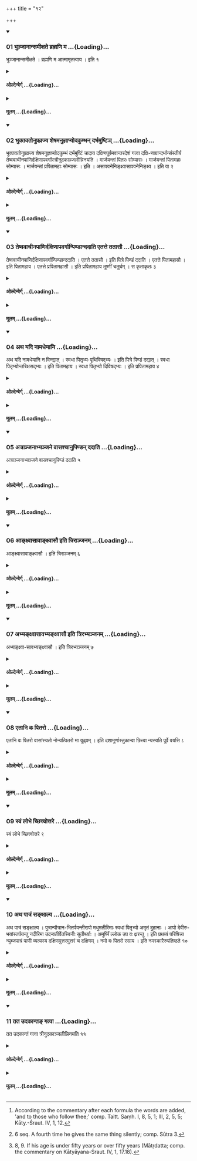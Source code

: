 +++
title = "१२"

+++

<div class="js_include" includetitle="true" newlevelforh1="3" unfilled url="/vedAH_yajuH/taittirIyam/sUtram/hiraNyakeshI/gRhyam/vishvAsa-prastutiH/2/12/01_bhunjAnAnsamIxate_brahmaNi_.md">
<details open><summary><h3>01 भुञ्जानान्समीक्षते ब्रह्मणि म ...{Loading}...</h3></summary>

भुञ्जानान्समीक्षते । ब्रह्मणि म आत्मामृतत्वाय । इति १
</details>
</div>
<div class="js_include collapsed" newlevelforh1="4" title="ओल्देन्बेर्ग्" unfilled url="/vedAH_yajuH/taittirIyam/sUtram/hiraNyakeshI/gRhyam/oldenberg/2/12/01_bhunjAnAnsamIxate_brahmaNi_.md">
<details><summary><h4>ओल्देन्बेर्ग् ...{Loading}...</h4></summary>

1. While they are eating, he looks at them with (the words), 'My soul (ātman) dwells in the Brahman that it may be immortal.'


</details>
</div>
<div class="js_include collapsed" newlevelforh1="4" title="मूलम्" unfilled url="/vedAH_yajuH/taittirIyam/sUtram/hiraNyakeshI/gRhyam/mUlam/2/12/01_bhunjAnAnsamIxate_brahmaNi_.md">
<details><summary><h4>मूलम् ...{Loading}...</h4></summary>

भुञ्जानान्समीक्षते । ब्रह्मणि म आत्मामृतत्वाय । इति १
</details>
</div>
<div class="js_include" includetitle="true" newlevelforh1="3" unfilled url="/vedAH_yajuH/taittirIyam/sUtram/hiraNyakeshI/gRhyam/vishvAsa-prastutiH/2/12/02_bhuktavatonupravrajya_sheSh.md">
<details open><summary><h3>02 भुक्तवतोनुप्रव्रज्य शेषमनुज्ञाप्योदकुम्भन् दर्भमुष्टिञ् ...{Loading}...</h3></summary>

भुक्तवतोनुप्रव्रज्य शेषमनुज्ञाप्योदकुम्भं दर्भमुष्टिं चादाय दक्षिणपूर्वमवान्तरदेशं गत्वा दक्षि-णाग्रान्दर्भान्संस्तीर्य तेष्ववाचीनपाणिर्दक्षिणापवर्गांस्त्रीनुदकाञ्जलीन्निनयति । मार्जयन्तां पितरः सोम्यासः । मार्जयन्तां पितामहाः सोम्यासः । मार्जयन्तां प्रपितामहाः सोम्यासः । इति । असाववनेनिङ्क्ष्वासाववनेनिङ्क्ष्व । इति वा २
</details>
</div>
<div class="js_include collapsed" newlevelforh1="4" title="ओल्देन्बेर्ग्" unfilled url="/vedAH_yajuH/taittirIyam/sUtram/hiraNyakeshI/gRhyam/oldenberg/2/12/02_bhuktavatonupravrajya_sheSh.md">
<details><summary><h4>ओल्देन्बेर्ग् ...{Loading}...</h4></summary>


When they have eaten (and go away), he goes after them and asks for their permission to take the remains of their meal (for the rites which he is going to perform). Then he takes a water-pot and a handful of Darbha grass, goes forth to a place that lies in a south-easterly intermediate direction, spreads the Darbha grass out with its points towards the south, and pours out on that (grass) with downward-turned hands, ending in the south, three handfuls of water, with (the formulas), 'May the fathers, the friends of Soma, wipe themselves! May the grandfathers . . . the great-grandfathers, the friends of Soma, wipe themselves!' or, 'N.N.! Wash thyself! N.N.! Wash thyself!'

</details>
</div>
<div class="js_include collapsed" newlevelforh1="4" title="मूलम्" unfilled url="/vedAH_yajuH/taittirIyam/sUtram/hiraNyakeshI/gRhyam/mUlam/2/12/02_bhuktavatonupravrajya_sheSh.md">
<details><summary><h4>मूलम् ...{Loading}...</h4></summary>

भुक्तवतोनुप्रव्रज्य शेषमनुज्ञाप्योदकुम्भं दर्भमुष्टिं चादाय दक्षिणपूर्वमवान्तरदेशं गत्वा दक्षि-णाग्रान्दर्भान्संस्तीर्य तेष्ववाचीनपाणिर्दक्षिणापवर्गांस्त्रीनुदकाञ्जलीन्निनयति । मार्जयन्तां पितरः सोम्यासः । मार्जयन्तां पितामहाः सोम्यासः । मार्जयन्तां प्रपितामहाः सोम्यासः । इति । असाववनेनिङ्क्ष्वासाववनेनिङ्क्ष्व । इति वा २
</details>
</div>
<div class="js_include" includetitle="true" newlevelforh1="3" unfilled url="/vedAH_yajuH/taittirIyam/sUtram/hiraNyakeshI/gRhyam/vishvAsa-prastutiH/2/12/03_teShvavAchInapANirdaxiNApav.md">
<details open><summary><h3>03 तेष्ववाचीनपाणिर्दक्षिणापवर्गान्पिण्डान्ददाति एतत्ते ततासौ ...{Loading}...</h3></summary>

तेष्ववाचीनपाणिर्दक्षिणापवर्गान्पिण्डान्ददाति । एतत्ते ततासौ । इति पित्रे पिण्डं ददाति । एतत्ते पितामहासौ । इति पितामहाय । एतत्ते प्रपितामहासौ । इति प्रपितामहाय तूष्णीं चतुर्थम् । स कृताकृतः ३
</details>
</div>
<div class="js_include collapsed" newlevelforh1="4" title="ओल्देन्बेर्ग्" unfilled url="/vedAH_yajuH/taittirIyam/sUtram/hiraNyakeshI/gRhyam/oldenberg/2/12/03_teShvavAchInapANirdaxiNApav.md">
<details><summary><h4>ओल्देन्बेर्ग् ...{Loading}...</h4></summary>

3. [^1]  On that (grass) he puts down, with downward-turned hands, ending in the south, the lumps (of food for the Fathers). To his father he gives his lump with (the words), 'This to thee, father, N.N.!' to the grandfather with (the words), 'This to thee, grandfather, N.N.!' to the great-grandfather with (the words), 'This to thee, great-grandfather, N.N.!' silently a fourth (lump). This (fourth lump) is optional.


[^1]:  According to the commentary after each formula the words are added, 'and to those who follow thee;' comp. Taitt. Saṃh. I, 8, 5, 1; III, 2, 5, 5; Kāty.-Śraut. IV, 1, 12.

</details>
</div>
<div class="js_include collapsed" newlevelforh1="4" title="मूलम्" unfilled url="/vedAH_yajuH/taittirIyam/sUtram/hiraNyakeshI/gRhyam/mUlam/2/12/03_teShvavAchInapANirdaxiNApav.md">
<details><summary><h4>मूलम् ...{Loading}...</h4></summary>

तेष्ववाचीनपाणिर्दक्षिणापवर्गान्पिण्डान्ददाति । एतत्ते ततासौ । इति पित्रे पिण्डं ददाति । एतत्ते पितामहासौ । इति पितामहाय । एतत्ते प्रपितामहासौ । इति प्रपितामहाय तूष्णीं चतुर्थम् । स कृताकृतः ३
</details>
</div>
<div class="js_include" includetitle="true" newlevelforh1="3" unfilled url="/vedAH_yajuH/taittirIyam/sUtram/hiraNyakeshI/gRhyam/vishvAsa-prastutiH/2/12/04_atha_yadi_nAmadheyAni.md">
<details open><summary><h3>04 अथ यदि नामधेयानि ...{Loading}...</h3></summary>

अथ यदि नामधेयानि न विन्द्यात् । स्वधा पितृभ्यः पृथिविषद्भ्यः । इति पित्रे पिण्डं दद्यात् । स्वधा पितृभ्योन्तरिक्षसद्भ्यः । इति पितामहाय । स्वधा पितृभ्यो दिविषद्भ्यः । इति प्रपितामहाय ४
</details>
</div>
<div class="js_include collapsed" newlevelforh1="4" title="ओल्देन्बेर्ग्" unfilled url="/vedAH_yajuH/taittirIyam/sUtram/hiraNyakeshI/gRhyam/oldenberg/2/12/04_atha_yadi_nAmadheyAni.md">
<details><summary><h4>ओल्देन्बेर्ग् ...{Loading}...</h4></summary>

4. Should he not know the names (of the ancestors), he gives the lump to the father with (the words), 'Svadhā to the Fathers who dwell on the earth,' to the grandfather with (the words), 'Svadhā to the Fathers who dwell in the air,' to the great-grandfather with (the words), 'Svadhā to the Fathers who dwell in heaven.'

</details>
</div>
<div class="js_include collapsed" newlevelforh1="4" title="मूलम्" unfilled url="/vedAH_yajuH/taittirIyam/sUtram/hiraNyakeshI/gRhyam/mUlam/2/12/04_atha_yadi_nAmadheyAni.md">
<details><summary><h4>मूलम् ...{Loading}...</h4></summary>

अथ यदि नामधेयानि न विन्द्यात् । स्वधा पितृभ्यः पृथिविषद्भ्यः । इति पित्रे पिण्डं दद्यात् । स्वधा पितृभ्योन्तरिक्षसद्भ्यः । इति पितामहाय । स्वधा पितृभ्यो दिविषद्भ्यः । इति प्रपितामहाय ४
</details>
</div>
<div class="js_include" includetitle="true" newlevelforh1="3" unfilled url="/vedAH_yajuH/taittirIyam/sUtram/hiraNyakeshI/gRhyam/vishvAsa-prastutiH/2/12/05_atrAnjanAbhyanjane_vAsashch.md">
<details open><summary><h3>05 अत्राञ्जनाभ्यञ्जने वासश्चानुपिण्डन् ददाति ...{Loading}...</h3></summary>

अत्राञ्जनाभ्यञ्जने वासश्चानुपिण्डं ददाति ५
</details>
</div>
<div class="js_include collapsed" newlevelforh1="4" title="ओल्देन्बेर्ग्" unfilled url="/vedAH_yajuH/taittirIyam/sUtram/hiraNyakeshI/gRhyam/oldenberg/2/12/05_atrAnjanAbhyanjane_vAsashch.md">
<details><summary><h4>ओल्देन्बेर्ग् ...{Loading}...</h4></summary>

5. Then he gives, corresponding to each lump, collyrium and (other) salve and (something that represents) a garment.

</details>
</div>
<div class="js_include collapsed" newlevelforh1="4" title="मूलम्" unfilled url="/vedAH_yajuH/taittirIyam/sUtram/hiraNyakeshI/gRhyam/mUlam/2/12/05_atrAnjanAbhyanjane_vAsashch.md">
<details><summary><h4>मूलम् ...{Loading}...</h4></summary>

अत्राञ्जनाभ्यञ्जने वासश्चानुपिण्डं ददाति ५
</details>
</div>
<div class="js_include" includetitle="true" newlevelforh1="3" unfilled url="/vedAH_yajuH/taittirIyam/sUtram/hiraNyakeshI/gRhyam/vishvAsa-prastutiH/2/12/06_AnxvAsAvAnxvAsau_iti_trirAn.md">
<details open><summary><h3>06 आङ्क्ष्वासावाङ्क्ष्वासौ इति त्रिराञ्जनम् ...{Loading}...</h3></summary>

आङ्क्ष्वासावाङ्क्ष्वासौ । इति त्रिराञ्जनम् ६
</details>
</div>
<div class="js_include collapsed" newlevelforh1="4" title="ओल्देन्बेर्ग्" unfilled url="/vedAH_yajuH/taittirIyam/sUtram/hiraNyakeshI/gRhyam/oldenberg/2/12/06_AnxvAsAvAnxvAsau_iti_trirAn.md">
<details><summary><h4>ओल्देन्बेर्ग् ...{Loading}...</h4></summary>

6. [^2]  The collyrium (he gives), saying three times, 'Anoint thy eyes, N.N.! Anoint thy eyes, N.N.!'


[^2]:  6 seq. A fourth time he gives the same thing silently; comp. Sūtra 3.

</details>
</div>
<div class="js_include collapsed" newlevelforh1="4" title="मूलम्" unfilled url="/vedAH_yajuH/taittirIyam/sUtram/hiraNyakeshI/gRhyam/mUlam/2/12/06_AnxvAsAvAnxvAsau_iti_trirAn.md">
<details><summary><h4>मूलम् ...{Loading}...</h4></summary>

आङ्क्ष्वासावाङ्क्ष्वासौ । इति त्रिराञ्जनम् ६
</details>
</div>
<div class="js_include" includetitle="true" newlevelforh1="3" unfilled url="/vedAH_yajuH/taittirIyam/sUtram/hiraNyakeshI/gRhyam/vishvAsa-prastutiH/2/12/07_abhyanxvAsAvabhyanxvAsau_it.md">
<details open><summary><h3>07 अभ्यङ्क्ष्वासावभ्यङ्क्ष्वासौ इति त्रिरभ्यञ्जनम् ...{Loading}...</h3></summary>

अभ्यङ्क्ष्वा-सावभ्यङ्क्ष्वासौ । इति त्रिरभ्यञ्जनम् ७
</details>
</div>
<div class="js_include collapsed" newlevelforh1="4" title="ओल्देन्बेर्ग्" unfilled url="/vedAH_yajuH/taittirIyam/sUtram/hiraNyakeshI/gRhyam/oldenberg/2/12/07_abhyanxvAsAvabhyanxvAsau_it.md">
<details><summary><h4>ओल्देन्बेर्ग् ...{Loading}...</h4></summary>

7. The salve, saying three times, 'Anoint thyself, N.N.! Anoint thyself, N.N.!'

</details>
</div>
<div class="js_include collapsed" newlevelforh1="4" title="मूलम्" unfilled url="/vedAH_yajuH/taittirIyam/sUtram/hiraNyakeshI/gRhyam/mUlam/2/12/07_abhyanxvAsAvabhyanxvAsau_it.md">
<details><summary><h4>मूलम् ...{Loading}...</h4></summary>

अभ्यङ्क्ष्वा-सावभ्यङ्क्ष्वासौ । इति त्रिरभ्यञ्जनम् ७
</details>
</div>
<div class="js_include" includetitle="true" newlevelforh1="3" unfilled url="/vedAH_yajuH/taittirIyam/sUtram/hiraNyakeshI/gRhyam/vishvAsa-prastutiH/2/12/08_etAni_vaH_pitaro.md">
<details open><summary><h3>08 एतानि वः पितरो ...{Loading}...</h3></summary>

एतानि वः पितरो वासांस्यतो नोन्यत्पितरो मा यूढ्वम् । इति दशामूर्णास्तुकान्वा छित्त्वा न्यस्यति पूर्वे वयसि ८
</details>
</div>
<div class="js_include collapsed" newlevelforh1="4" title="ओल्देन्बेर्ग्" unfilled url="/vedAH_yajuH/taittirIyam/sUtram/hiraNyakeshI/gRhyam/oldenberg/2/12/08_etAni_vaH_pitaro.md">
<details><summary><h4>ओल्देन्बेर्ग् ...{Loading}...</h4></summary>

8. [^3]  With (the formula), 'These garments are for you, O Fathers. Do not seize upon anything else that is ours,' he tears off a skirt (of his garment) or a flake of wool and puts that down (for the Fathers), if he is in the first half of his life.


[^3]:  8, 9. If his age is under fifty years or over fifty years (Mātṛdatta; comp. the commentary on Kātyāyana-Śraut. IV, 1, 17.18).

</details>
</div>
<div class="js_include collapsed" newlevelforh1="4" title="मूलम्" unfilled url="/vedAH_yajuH/taittirIyam/sUtram/hiraNyakeshI/gRhyam/mUlam/2/12/08_etAni_vaH_pitaro.md">
<details><summary><h4>मूलम् ...{Loading}...</h4></summary>

एतानि वः पितरो वासांस्यतो नोन्यत्पितरो मा यूढ्वम् । इति दशामूर्णास्तुकान्वा छित्त्वा न्यस्यति पूर्वे वयसि ८
</details>
</div>
<div class="js_include" includetitle="true" newlevelforh1="3" unfilled url="/vedAH_yajuH/taittirIyam/sUtram/hiraNyakeshI/gRhyam/vishvAsa-prastutiH/2/12/09_svaM_lobhe_chChittvottare.md">
<details open><summary><h3>09 स्वं लोभे च्छित्त्वोत्तरे ...{Loading}...</h3></summary>

स्वं लोभे च्छित्त्वोत्तरे ९
</details>
</div>
<div class="js_include collapsed" newlevelforh1="4" title="ओल्देन्बेर्ग्" unfilled url="/vedAH_yajuH/taittirIyam/sUtram/hiraNyakeshI/gRhyam/oldenberg/2/12/09_svaM_lobhe_chChittvottare.md">
<details><summary><h4>ओल्देन्बेर्ग् ...{Loading}...</h4></summary>

9. He tears out some hairs of his body, if in the second half.

</details>
</div>
<div class="js_include collapsed" newlevelforh1="4" title="मूलम्" unfilled url="/vedAH_yajuH/taittirIyam/sUtram/hiraNyakeshI/gRhyam/mUlam/2/12/09_svaM_lobhe_chChittvottare.md">
<details><summary><h4>मूलम् ...{Loading}...</h4></summary>

स्वं लोभे च्छित्त्वोत्तरे ९
</details>
</div>
<div class="js_include" includetitle="true" newlevelforh1="3" unfilled url="/vedAH_yajuH/taittirIyam/sUtram/hiraNyakeshI/gRhyam/vishvAsa-prastutiH/2/12/10_atha_pAtraM_sanxAlya.md">
<details open><summary><h3>10 अथ पात्रं सङ्क्षाल्य ...{Loading}...</h3></summary>

अथ पात्रं सङ्क्षाल्य । पुत्रान्पौत्रान-भितर्पयन्तीरापो मधुमतीरिमाः स्वधां पितृभ्यो अमृतं दुहानाः । आपो देवीरु-भयांस्तर्पयन्तु नदीरिमा उदन्वतीर्वेतस्विनीः सुतीर्थ्याः । अमुष्मिँ ल्लोक उप वः क्ष्ररन्तु । इति प्रथव्यं परिषिच्य न्युब्जपात्रं पाणी व्यत्यस्य दक्षिणमुत्तरमुत्तरं च दक्षिणम् । नमो वः पितरो रसाय । इति नमस्कारैरुपतिष्ठते १०
</details>
</div>
<div class="js_include collapsed" newlevelforh1="4" title="ओल्देन्बेर्ग्" unfilled url="/vedAH_yajuH/taittirIyam/sUtram/hiraNyakeshI/gRhyam/oldenberg/2/12/10_atha_pAtraM_sanxAlya.md">
<details><summary><h4>ओल्देन्बेर्ग् ...{Loading}...</h4></summary>

10. Then he washes the vessel (in which the food was of which he had offered the lumps), and sprinkles (the water with which he has washed it), from right to left round (the lumps) with (the Mantra), 'These honey-sweet waters, bringing refreshment to children and grandchildren, giving sweet drink and ambrosia to the Fathers, the divine waters refresh both (the living and the dead), these rivers, abounding in water, covered with reeds, with beautiful bathing-places; may they flow up to you in yon world!' Then he turns the vessel over, crosses his hands so that the left hand becomes right and the right hand becomes left, and worships (the Fathers) with the formulas of adoration, 'Adoration to you, O Fathers, for the sake of sap' (Taitt. Saṃh. III, 2, 5, 5).

</details>
</div>
<div class="js_include collapsed" newlevelforh1="4" title="मूलम्" unfilled url="/vedAH_yajuH/taittirIyam/sUtram/hiraNyakeshI/gRhyam/mUlam/2/12/10_atha_pAtraM_sanxAlya.md">
<details><summary><h4>मूलम् ...{Loading}...</h4></summary>

अथ पात्रं सङ्क्षाल्य । पुत्रान्पौत्रान-भितर्पयन्तीरापो मधुमतीरिमाः स्वधां पितृभ्यो अमृतं दुहानाः । आपो देवीरु-भयांस्तर्पयन्तु नदीरिमा उदन्वतीर्वेतस्विनीः सुतीर्थ्याः । अमुष्मिँ ल्लोक उप वः क्ष्ररन्तु । इति प्रथव्यं परिषिच्य न्युब्जपात्रं पाणी व्यत्यस्य दक्षिणमुत्तरमुत्तरं च दक्षिणम् । नमो वः पितरो रसाय । इति नमस्कारैरुपतिष्ठते १०
</details>
</div>
<div class="js_include" includetitle="true" newlevelforh1="3" unfilled url="/vedAH_yajuH/taittirIyam/sUtram/hiraNyakeshI/gRhyam/vishvAsa-prastutiH/2/12/11_tata_udakAnta~N_gatvA.md">
<details open><summary><h3>11 तत उदकान्तङ् गत्वा ...{Loading}...</h3></summary>

तत उदकान्तं गत्वा त्रीनुदकाञ्जलीन्निनयति ११
</details>
</div>
<div class="js_include collapsed" newlevelforh1="4" title="ओल्देन्बेर्ग्" unfilled url="/vedAH_yajuH/taittirIyam/sUtram/hiraNyakeshI/gRhyam/oldenberg/2/12/11_tata_udakAnta~N_gatvA.md">
<details><summary><h4>ओल्देन्बेर्ग् ...{Loading}...</h4></summary>

11. Then he goes to the brink of some water and pours down three handfuls of water (with the following Mantras):

</details>
</div>
<div class="js_include collapsed" newlevelforh1="4" title="मूलम्" unfilled url="/vedAH_yajuH/taittirIyam/sUtram/hiraNyakeshI/gRhyam/mUlam/2/12/11_tata_udakAnta~N_gatvA.md">
<details><summary><h4>मूलम् ...{Loading}...</h4></summary>

तत उदकान्तं गत्वा त्रीनुदकाञ्जलीन्निनयति ११
</details>
</div>
